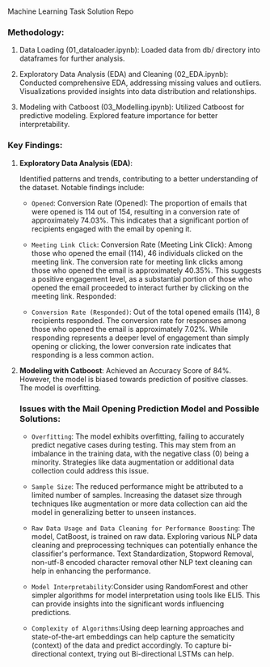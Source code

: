 # 
Machine Learning Task Solution Repo

### Methodology:

1. Data Loading (01_dataloader.ipynb): Loaded data from db/ directory into dataframes for further analysis.

2. Exploratory Data Analysis (EDA) and Cleaning (02_EDA.ipynb): Conducted comprehensive EDA, addressing missing values and outliers. Visualizations provided insights into data distribution and relationships.

3. Modeling with Catboost (03_Modelling.ipynb): Utilized Catboost for predictive modeling. Explored feature importance for better interpretability.


### Key Findings:

1. **Exploratory Data Analysis (EDA)**:

   Identified patterns and trends, contributing to a better understanding of the dataset. Notable findings include:
   * `Opened`:
Conversion Rate (Opened): The proportion of emails that were opened is 114 out of 154, resulting in a conversion rate of approximately 74.03%. This indicates that a significant portion of recipients engaged with the email by opening it.

   * `Meeting Link Click`:
Conversion Rate (Meeting Link Click): Among those who opened the email (114), 46 individuals clicked on the meeting link. The conversion rate for meeting link clicks among those who opened the email is approximately 40.35%. This suggests a positive engagement level, as a substantial portion of those who opened the email proceeded to interact further by clicking on the meeting link.
Responded:

   * `Conversion Rate (Responded)`: Out of the total opened emails (114), 8 recipients responded. The conversion rate for responses among those who opened the email is approximately 7.02%. While responding represents a deeper level of engagement than simply opening or clicking, the lower conversion rate indicates that responding is a less common action.


2. **Modeling with Catboost**:
   Achieved an Accuracy Score of 84%. However, the model is biased towards prediction of positive classes. The model is overfitting.
   ### Issues with the Mail Opening Prediction Model and Possible Solutions:

    * `Overfitting`: The model exhibits overfitting, failing to accurately predict negative cases during testing. This may stem from an imbalance in the training data, with the negative class (0) being a minority. Strategies like data augmentation or additional data collection could address this issue.
    
    * `Sample Size`:  The reduced performance might be attributed to a limited number of samples. Increasing the dataset size through techniques like augmentation or more data collection can aid the model in generalizing better to unseen instances.

    *  `Raw Data Usage and Data Cleaning for Performance Boosting`: The model, CatBoost, is trained on raw data. Exploring various NLP data cleaning and preprocessing techniques can potentially enhance the classifier's performance. Text Standardization, Stopword Removal, non-utf-8 encoded character removal other NLP text cleaning can help in enhancing the performance.
    
    * `Model Interpretability`:Consider using RandomForest and other simpler algorithms for model interpretation using tools like ELI5. This can provide insights into the significant words influencing predictions.
    
    * `Complexity of Algorithms`:Using deep learning approaches and state-of-the-art embeddings can help capture the sematicity (context) of the data and predict accordingly. To capture bi-directional context, trying out Bi-directional LSTMs can help.
